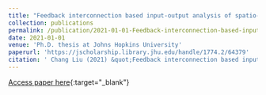 ```yaml
---
title: "Feedback interconnection based input-output analysis of spatio-temporal response in wall-bounded shear flows"
collection: publications
permalink: /publication/2021-01-01-Feedback-interconnection-based-input-output-analysis-of-spatio-temporal-response-in-wall-bounded-shear-flows
date: 2021-01-01
venue: 'Ph.D. thesis at Johns Hopkins University'
paperurl: 'https://jscholarship.library.jhu.edu/handle/1774.2/64379'
citation: ' Chang Liu (2021) &quot;Feedback interconnection based input-output analysis of spatio-temporal response in wall-bounded shear flows.&quot; <i>Ph.D. thesis at Johns Hopkins University</i>..'
---
```

[Access paper here](https://jscholarship.library.jhu.edu/handle/1774.2/64379){:target="_blank"}
